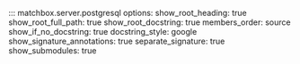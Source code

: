 
::: matchbox.server.postgresql
    options:
        show_root_heading: true
        show_root_full_path: true
        show_root_docstring: true
        members_order: source
        show_if_no_docstring: true
        docstring_style: google
        show_signature_annotations: true
        separate_signature: true
        show_submodules: true